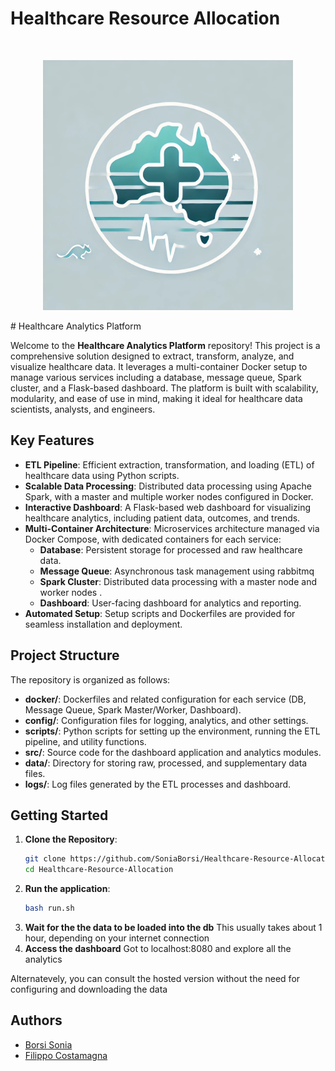 # Healthcare Resource Allocation


<br>

<p align="center">
  <img src="https://github.com/SoniaBorsi/Healthcare-Resource-Allocation/blob/7da3dd9f425534fce06b3f21a67059a9697cf7b8/logo.png?raw=true" width="400"/>  
</p>
# Healthcare Analytics Platform

Welcome to the **Healthcare Analytics Platform** repository! This project is a comprehensive solution designed to extract, transform, analyze, and visualize healthcare data. It leverages a multi-container Docker setup to manage various services including a database, message queue, Spark cluster, and a Flask-based dashboard. The platform is built with scalability, modularity, and ease of use in mind, making it ideal for healthcare data scientists, analysts, and engineers.

## Key Features
- **ETL Pipeline**: Efficient extraction, transformation, and loading (ETL) of healthcare data using Python scripts.
- **Scalable Data Processing**: Distributed data processing using Apache Spark, with a master and multiple worker nodes configured in Docker.
- **Interactive Dashboard**: A Flask-based web dashboard for visualizing healthcare analytics, including patient data, outcomes, and trends.
- **Multi-Container Architecture**: Microservices architecture managed via Docker Compose, with dedicated containers for each service:
  - **Database**: Persistent storage for processed and raw healthcare data.
  - **Message Queue**: Asynchronous task management using rabbitmq
  - **Spark Cluster**: Distributed data processing with a master node and worker nodes .
  - **Dashboard**: User-facing dashboard for analytics and reporting.
- **Automated Setup**: Setup scripts and Dockerfiles are provided for seamless installation and deployment.

## Project Structure

The repository is organized as follows:

- **docker/**: Dockerfiles and related configuration for each service (DB, Message Queue, Spark Master/Worker, Dashboard).
- **config/**: Configuration files for logging, analytics, and other settings.
- **scripts/**: Python scripts for setting up the environment, running the ETL pipeline, and utility functions.
- **src/**: Source code for the dashboard application and analytics modules.
- **data/**: Directory for storing raw, processed, and supplementary data files.
- **logs/**: Log files generated by the ETL processes and dashboard.

## Getting Started

1. **Clone the Repository**:
   ```bash
   git clone https://github.com/SoniaBorsi/Healthcare-Resource-Allocation.git
   cd Healthcare-Resource-Allocation
2. **Run the application**:
   ```bash
   bash run.sh
3. **Wait for the the data to be loaded into the db**
   This usually takes about 1 hour, depending on your internet connection
4. **Access the dashboard**
   Got to localhost:8080 and explore all the analytics

Alternatevely, you can consult the hosted version without the need for configuring and downloading the data

## Authors

- [Borsi Sonia](https://github.com/SoniaBorsi/)
- [Filippo Costamagna](https://github.com/pippotek)
